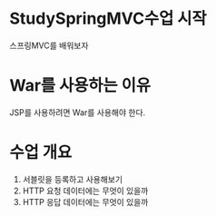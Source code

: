 # StudySpringMVC수업 시작

스프링MVC를 배워보자

# War를 사용하는 이유

JSP를 사용하려면 War를 사용해야 한다.

# 수업 개요

1. 서블릿을 등록하고 사용해보기
2. HTTP 요청 데이터에는 무엇이 있을까
3. HTTP 응답 데이터에는 무엇이 있을까

